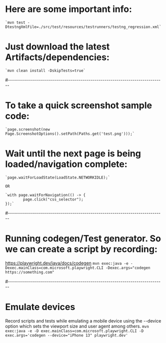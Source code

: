 # Here are some important info:

    `mvn test -DtestngXmlFile=./src/test/resources/testrunners/testng_regression.xml`

# Just download the latest Artifacts/dependencies:

    `mvn clean install -DskipTests=true`

#------------------------------------------------------------------------------

# To take a quick screenshot sample code:

    `page.screenshot(new Page.ScreenshotOptions().setPath(Paths.get('test.png')));`

# Wait until the next page is being loaded/navigation complete:

    `page.waitForLoadState(LoadState.NETWORKIDLE);`

    OR

    `with page.waitForNavigation(() -> {
            page.click("css_selector");
    });`

#------------------------------------------------------------------------------

# Running codegen/Test generator. So we can create a script by recording:

https://playwright.dev/java/docs/codegen
`mvn exec:java -e -Dexec.mainClass=com.microsoft.playwright.CLI -Dexec.args="codegen https://something.com"`

#------------------------------------------------------------------------------

# Emulate devices

Record scripts and tests while emulating a mobile device using the --device option which sets the viewport size and user agent among others.
`mvn exec:java -e -D exec.mainClass=com.microsoft.playwright.CLI -D exec.args='codegen --device="iPhone 13" playwright.dev'`
